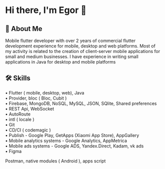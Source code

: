 # Hi there, I'm Egor 👋


## 🚀 About Me
Mobile flutter developer with over 2 years of commercial flutter development experience for mobile, desktop and web platforms. Most of my activity is related to the creation of client-server mobile applications for small and medium businesses. I have experience in writing small applications in Java for desktop and mobile platforms


## 🛠 Skills
•  Flutter ( mobile, desktop, web), Java<br />
•  Provider, bloc ( Bloc, Cubit )<br />
•  Firebase, MongoDB, NoSQL, MySQL, JSON, SQlite, Shared preferences<br />
•  REST Api, WebSocket<br /> 
•  AutoRoute<br />
•  intl ( locale )<br />
•  Git<br />
•  CD/CI ( codemagic )<br />
•  Publish - Google Play, GetApps (Xiaomi App Store), AppGallery<br />
•  Mobile analytics systems - Google Analytics, AppMetrica<br />
•  Mobile ads systems - Google ADS, Yandex.Direct, Kadam, vk ads<br />
•  Figma<br />


Postman, native modules ( Android ), apps script







